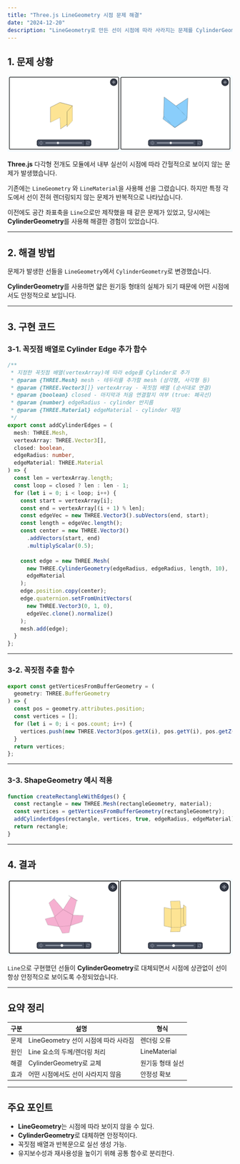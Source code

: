 ```yaml
---
title: "Three.js LineGeometry 시점 문제 해결"
date: "2024-12-20"
description: "LineGeometry로 만든 선이 시점에 따라 사라지는 문제를 CylinderGeometry로 교체해 해결한 사례입니다."
---
```


## 1. 문제 상황

![Line Geometry 오류](/public/images/svg-editor/02_threejs-line-geometry-01.png)

**Three.js** 다각형 전개도 모듈에서 내부 실선이 시점에 따라 간헐적으로 보이지 않는 문제가 발생했습니다.

기존에는 `LineGeometry` 와 `LineMaterial`을 사용해 선을 그렸습니다. 하지만 특정 각도에서 선이 전혀 렌더링되지 않는 문제가 반복적으로 나타났습니다.

이전에도 공간 좌표축을 `Line`으로만 제작했을 때 같은 문제가 있었고, 당시에는 **CylinderGeometry**를 사용해 해결한 경험이 있었습니다.

---

## 2. 해결 방법

문제가 발생한 선들을 `LineGeometry`에서 `CylinderGeometry`로 변경했습니다.

**CylinderGeometry**를 사용하면 얇은 원기둥 형태의 실체가 되기 때문에 어떤 시점에서도 안정적으로 보입니다.

---

## 3. 구현 코드

### 3-1. 꼭짓점 배열로 Cylinder Edge 추가 함수

```ts
/**
 * 지정한 꼭짓점 배열(vertexArray)에 따라 edge를 Cylinder로 추가
 * @param {THREE.Mesh} mesh - 테두리를 추가할 mesh (삼각형, 사각형 등)
 * @param {THREE.Vector3[]} vertexArray - 꼭짓점 배열 (순서대로 연결)
 * @param {boolean} closed - 마지막과 처음 연결할지 여부 (true: 폐곡선)
 * @param {number} edgeRadius - cylinder 반지름
 * @param {THREE.Material} edgeMaterial - cylinder 재질
 */
export const addCylinderEdges = (
  mesh: THREE.Mesh,
  vertexArray: THREE.Vector3[],
  closed: boolean,
  edgeRadius: number,
  edgeMaterial: THREE.Material
) => {
  const len = vertexArray.length;
  const loop = closed ? len : len - 1;
  for (let i = 0; i < loop; i++) {
    const start = vertexArray[i];
    const end = vertexArray[(i + 1) % len];
    const edgeVec = new THREE.Vector3().subVectors(end, start);
    const length = edgeVec.length();
    const center = new THREE.Vector3()
      .addVectors(start, end)
      .multiplyScalar(0.5);

    const edge = new THREE.Mesh(
      new THREE.CylinderGeometry(edgeRadius, edgeRadius, length, 10),
      edgeMaterial
    );
    edge.position.copy(center);
    edge.quaternion.setFromUnitVectors(
      new THREE.Vector3(0, 1, 0),
      edgeVec.clone().normalize()
    );
    mesh.add(edge);
  }
};
```

---

### 3-2. 꼭짓점 추출 함수

```ts
export const getVerticesFromBufferGeometry = (
  geometry: THREE.BufferGeometry
) => {
  const pos = geometry.attributes.position;
  const vertices = [];
  for (let i = 0; i < pos.count; i++) {
    vertices.push(new THREE.Vector3(pos.getX(i), pos.getY(i), pos.getZ(i)));
  }
  return vertices;
};
```

---

### 3-3. ShapeGeometry 예시 적용

```ts
function createRectangleWithEdges() {
  const rectangle = new THREE.Mesh(rectangleGeometry, material);
  const vertices = getVerticesFromBufferGeometry(rectangleGeometry);
  addCylinderEdges(rectangle, vertices, true, edgeRadius, edgeMaterial);
  return rectangle;
}
```

---

## 4. 결과

![CylinderGeometry 사용한 결과](/public/images/svg-editor/02_threejs-line-geometry-02.png)

`Line`으로 구현했던 선들이 **CylinderGeometry**로 대체되면서 시점에 상관없이 선이 항상 안정적으로 보이도록 수정되었습니다.

---

## 요약 정리

| 구분 | 설명                                 | 형식             |
| ---- | ------------------------------------ | ---------------- |
| 문제 | LineGeometry 선이 시점에 따라 사라짐 | 렌더링 오류      |
| 원인 | Line 요소의 두께/렌더링 처리         | LineMaterial     |
| 해결 | CylinderGeometry로 교체              | 원기둥 형태 실선 |
| 효과 | 어떤 시점에서도 선이 사라지지 않음   | 안정성 확보      |

---

## 주요 포인트

- **LineGeometry**는 시점에 따라 보이지 않을 수 있다.
- **CylinderGeometry**로 대체하면 안정적이다.
- 꼭짓점 배열과 반복문으로 실선 생성 가능.
- 유지보수성과 재사용성을 높이기 위해 공통 함수로 분리한다.

